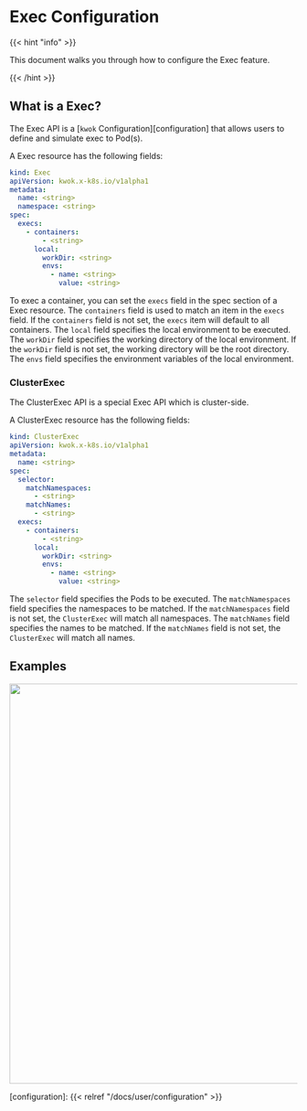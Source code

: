 # Exec Configuration

{{< hint "info" >}}

This document walks you through how to configure the Exec feature.

{{< /hint >}}

## What is a Exec?

The Exec API is a [`kwok` Configuration][configuration] that allows users to define and simulate exec to Pod(s).

A Exec resource has the following fields:

``` yaml
kind: Exec
apiVersion: kwok.x-k8s.io/v1alpha1
metadata:
  name: <string>
  namespace: <string>
spec:
  execs:
    - containers:
        - <string>
      local:
        workDir: <string>
        envs:
          - name: <string>
            value: <string>
```

To exec a container, you can set the `execs` field in the spec section of a Exec resource.
The `containers` field is used to match an item in the `execs` field. If the `containers` field is not set, the `execs` item will default to all containers.
The `local` field specifies the local environment to be executed.
The `workDir` field specifies the working directory of the local environment. If the `workDir` field is not set, the working directory will be the root directory.
The `envs` field specifies the environment variables of the local environment.

### ClusterExec

The ClusterExec API is a special Exec API which is cluster-side.

A ClusterExec resource has the following fields:

``` yaml
kind: ClusterExec
apiVersion: kwok.x-k8s.io/v1alpha1
metadata:
  name: <string>
spec:
  selector:
    matchNamespaces:
      - <string>
    matchNames:
      - <string>
  execs:
    - containers:
        - <string>
      local:
        workDir: <string>
        envs:
          - name: <string>
            value: <string>
```

The `selector` field specifies the Pods to be executed.
The `matchNamespaces` field specifies the namespaces to be matched. If the `matchNamespaces` field is not set, the `ClusterExec` will match all namespaces.
The `matchNames` field specifies the names to be matched. If the `matchNames` field is not set, the `ClusterExec` will match all names.

## Examples

<img width="700px" src="/img/demo/exec.svg">

[configuration]: {{< relref "/docs/user/configuration" >}}

